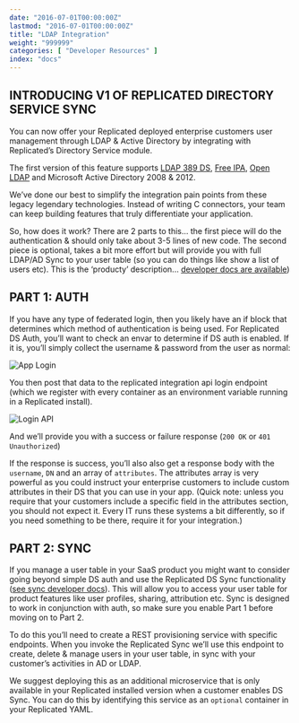 ```yaml
---
date: "2016-07-01T00:00:00Z"
lastmod: "2016-07-01T00:00:00Z"
title: "LDAP Integration"
weight: "999999"
categories: [ "Developer Resources" ]
index: "docs"
---
```


## INTRODUCING V1 OF REPLICATED DIRECTORY SERVICE SYNC
You can now offer your Replicated deployed enterprise customers user management through
LDAP & Active Directory by integrating with Replicated’s Directory Service module.

The first version of this feature supports [LDAP 389 DS](http://directory.fedoraproject.org/),
[Free IPA](https://www.freeipa.org/page/Main_Page), [Open LDAP](http://www.openldap.org/) and
Microsoft Active Directory 2008 & 2012.

We’ve done our best to simplify the integration pain points from these legacy legendary
technologies. Instead of writing C connectors, your team can keep building features that
truly differentiate your application.

So, how does it work? There are 2 parts to this… the first piece will do the authentication
& should only take about 3-5 lines of new code. The second piece is optional, takes a bit
more effort but will provide you with full LDAP/AD Sync to your user table (so you can do
things like show a list of users etc). This is the ‘producty’ description...
[developer docs are available](https://replicated.readme.io/docs/identity-api))

## PART 1: AUTH
If you have any type of federated login, then you likely have an if block that determines
which method of authentication is being used. For Replicated DS Auth, you’ll want to check
an envar to determine if DS auth is enabled. If it is, you’ll simply collect the username
& password from the user as normal:

![App Login](/images/post-screens/app-login.png)

You then post that data to the replicated integration api login endpoint (which we register
with every container as an environment variable running in a Replicated install).

![Login API](/images/post-screens/login-api.png)

And we’ll provide you with a success or failure response (`200 OK` or `401 Unauthorized`)

If the response is success, you’ll also also get a response body with the `username`, `DN`
and an array of `attributes`. The attributes array is very powerful as you could instruct
your enterprise customers to include custom attributes in their DS that you can use in
your app. (Quick note: unless you require that your customers include a specific field
in the attributes section, you should not expect it. Every IT runs these systems a bit
differently, so if you need something to be there, require it for your integration.)

## PART 2: SYNC

If you manage a user table in your SaaS product you might want to consider going beyond
simple DS auth and use the Replicated DS Sync functionality
([see sync developer docs](/reference/integration-api/)). This will
allow you to access your user table for product features like user profiles, sharing,
attribution etc. Sync is designed to work in conjunction with auth, so make sure you
enable Part 1 before moving on to Part 2.

To do this you’ll need to create a REST provisioning service with specific endpoints.
When you invoke the Replicated Sync we’ll use this endpoint to create, delete & manage
users in your user table, in sync with your customer’s activities in AD or LDAP.

We suggest deploying this as an additional microservice that is only available in your
Replicated installed version when a customer enables DS Sync. You can do this by
identifying this service as an `optional` container in your Replicated YAML.
